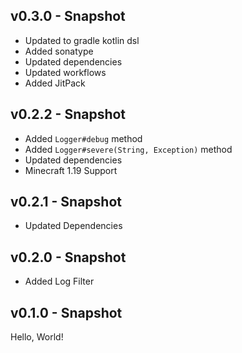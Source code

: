 ## v0.3.0 - Snapshot
* Updated to gradle kotlin dsl
* Added sonatype
* Updated dependencies
* Updated workflows
* Added JitPack

## v0.2.2 - Snapshot
* Added `Logger#debug` method
* Added `Logger#severe(String, Exception)` method
* Updated dependencies
* Minecraft 1.19 Support

## v0.2.1 - Snapshot
* Updated Dependencies

## v0.2.0 - Snapshot
* Added Log Filter

## v0.1.0 - Snapshot
Hello, World!
